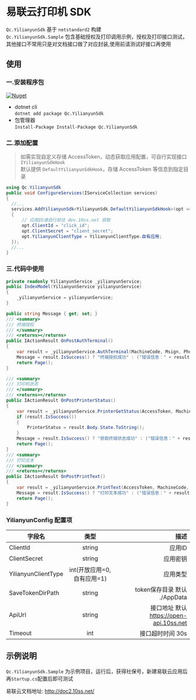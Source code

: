 # 易联云打印机 SDK

`Qc.YilianyunSdk` 基于 `netstandard2` 构建  
`Qc.YilianyunSdk.Sample` 包含基础授权及打印调用示例，授权及打印接口测试，其他接口不常用只是对文档接口做了对应封装,使用前请测试好接口再使用

## 使用

### 一.安装程序包

[![Nuget](https://img.shields.io/nuget/v/Qc.YilianyunSdk)](https://www.nuget.org/packages/Qc.YilianyunSdk/)

- dotnet cli  
  `dotnet add package Qc.YilianyunSdk`
- 包管理器  
  `Install-Package Install-Package Qc.YilianyunSdk`

### 二.添加配置

> 如需实现自定义存储 AccessToken，动态获取应用配置，可自行实现接口 `IYilianyunSdkHook`  
> 默认提供 `DefaultYilianyunSdkHook`，存储 AccessToken 等信息到指定目录

```cs
using Qc.YilianyunSdk
public void ConfigureServices(IServiceCollection services)
{
  //...
  services.AddYilianyunSdk<YilianyunSdk.DefaultYilianyunSdkHook>(opt =>
  {
      // 应用ID请自行前往 dev.10ss.net 获取
      opt.ClientId = "click_id";
      opt.ClientSecret = "client_secret";
      opt.YilianyunClientType = YilianyunClientType.自有应用;
  });
  //...
}
```

### 三.代码中使用

```cs
private readonly YilianyunService _yilianyunService;
public IndexModel(YilianyunService yilianyunService)
{
    _yilianyunService = yilianyunService;
}

public string Message { get; set; }
/// <summary>
/// 终端授权
/// </summary>
/// <returns></returns>
public IActionResult OnPostAuthTerminal()
{
    var result = _yilianyunService.AuthTerminal(MachineCode, Msign, Phone, PrinterName);
    Message = result.IsSuccess() ? "终端授权成功" : ("错误信息：" + result.Error_Description);
    return Page();
}

/// <summary>
/// 打印机状态
/// </summary>
/// <returns></returns>
public IActionResult OnPostPrinterStatus()
{
    var result = _yilianyunService.PrinterGetStatus(AccessToken, MachineCode);
    if (result.IsSuccess())
    {
        PrinterStatus = result.Body.State.ToString();
    }
    Message = result.IsSuccess() ? "获取终端状态成功" : ("错误信息：" + result.Error_Description);
    return Page();
}
/// <summary>
/// 打印文本
/// </summary>
/// <returns></returns>
public IActionResult OnPostPrintText()
{
    var result = _yilianyunService.PrintText(AccessToken, MachineCode, PrintContent);
    Message = result.IsSuccess() ? "打印文本成功" : ("错误信息：" + result.Error_Description);
    return Page();
}
```

### YilianyunConfig 配置项
| 字段名        | 类型           | 描述  |
| ------------- |:-------------:| -----:|
| ClientId      | string |  应用ID |
| ClientSecret     | string      |   应用密钥 |
| YilianyunClientType | int(开放应用=0,自有应用=1)    |    应用类型 |
| SaveTokenDirPath     | string      |    token保存目录 默认 ./AppData |
| ApiUrl     | string      |    接口地址 默认 https://open-api.10ss.net |
| Timeout     | int      |    接口超时时间 30s |

## 示例说明

`Qc.YilianyunSdk.Sample` 为示例项目，运行后，获得社保号，新建易联云应用后再`Startup.cs`配置后即可测试

易联云文档地址: http://doc2.10ss.net/
